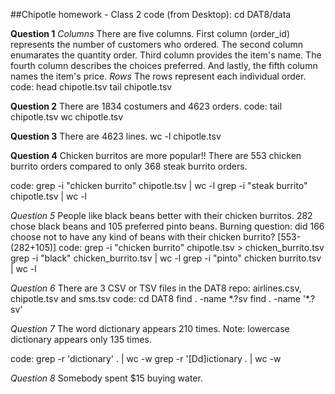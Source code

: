 ##Chipotle homework - Class 2
code (from Desktop):
cd DAT8/data

**Question 1**
*Columns*
There are five columns. First column (order_id) represents the number of customers who ordered. The second column enumarates the quantity order. Third column provides the item's name. The fourth column describes the choices preferred. And lastly, the fifth column names the item's price.
*Rows*
The rows represent each individual order. 
code: head chipotle.tsv
tail chipotle.tsv

**Question 2**
There are 1834 costumers and 4623 orders.
code: tail chipotle.tsv
wc chipotle.tsv

**Question 3**
There are 4623 lines.
wc -l chipotle.tsv

**Question 4**
Chicken burritos are more popular!!
There are 553 chicken burrito orders compared to only 368 steak burrito orders.

code: grep -i "chicken burrito" chipotle.tsv | wc -l
grep -i "steak burrito" chipotle.tsv | wc -l

*Question 5*
People like black beans better with their chicken burritos.
282 chose black beans and 105 preferred pinto beans.
Burning question: did 166 choose not to have any kind of beans with their chicken burrito? [553-(282+105)]
code: grep -i "chicken burrito" chipotle.tsv > chicken_burrito.tsv
grep -i "black" chicken_burrito.tsv | wc -l
grep -i "pinto" chicken burrito.tsv | wc -l

*Question 6*
There are 3 CSV or TSV files in the DAT8 repo: airlines.csv, chipotle.tsv and sms.tsv
code: cd DAT8
find . -name \*.?sv
find . -name '*.?sv'

*Question 7*
The word dictionary appears 210 times.
Note: lowercase dictionary appears only 135 times.

code: grep -r 'dictionary' . | wc -w
grep -r '[Dd]ictionary . | wc -w

*Question 8*
Somebody spent $15 buying water.





